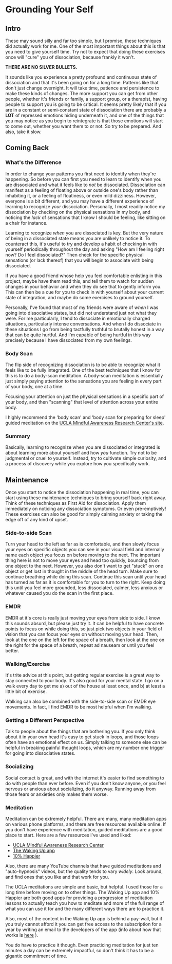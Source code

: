 # Grounding Your Self


## Intro

These may sound silly and far too simple, but I promise, these
techniques did actually work for me.  One of the most important things
about this is that you need to give yourself time. Try not to expect
that doing these exercises once will "cure" you of dissociation,
because frankly it won't.


__THERE ARE NO SILVER BULLETS.__

It sounds like you experience a pretty profound and continuous state
of dissociation and that it's been going on for a long time.  Patterns
like that don't just change overnight. It will take time, patience and
persistence to make these kinds of changes. The more support you can
get from other people, whether it's friends or family, a support
group, or a therapist, having people to support you is going to be
critical. It seems pretty likely that if you are in a constant or
semi-constant state of dissociation there are probably a __LOT__ of
repressed emotions hiding underneath it, and one of the things that
you may notice as you begin to reintegrate is that those emotions will
start to come out, whether you want them to or not. So try to be
prepared. And also, take it slow.


## Coming Back

### What's the Difference

In order to change your patterns you first need to identify when
they're happening. So before you can first you need to learn to
identify when you are dissociated and what it feels like to _not_ be
dissociated.  Dissociation can manifest as a feeling of floating above
or outside one's body rather than inhabiting it, or a feeling of
floatiness, or even mild dizziness. However, everyone is a bit
different, and you may have a different experience of learning to
recognize _your_ dissociation. Personally, I most readily notice my
dissociation by checking on the physical sensations in my body, and
noticing the _lack_ of sensations that I know I should be feeling,
like sitting on a chair for instance.

Learning to recognize _when_ you are dissociated is key. But the very
nature of being in a dissociated state means you are unlikely to
notice it.  To counteract this, it's useful to try and develop a habit
of checking in with yourself periodically throughout the day and
asking "How am I feeling right now? Do I feel dissociated?" Then check
for the specific physical sensations (or lack thereof) that you will
begin to associate with being dissociated.

If you have a good friend whose help you feel comfortable enlisting in
this project, maybe have them read this, and tell them to watch for
sudden changes in your behavior and when they do see that to gently
inform you. This can then be a cue for you to check in with yourself
about your current state of integration, and maybe do some exercises
to ground yourself.

Personally, I've found that most of my friends were aware of _when_ I
was going into dissociative states, but did not understand just not
what they were. For me particularly, I tend to dissociate in
emotionally charged situations, particularly intense conversations.
And when I do dissociate in these situations I go from being tactfully
truthful to brutally honest in a way that can be quite hurtful.  And
I'm capable of being hurtful in this way precisely because I have
dissociated from my own feelings.


### Body Scan

The flip side of recognizing dissociation is to be able to recognize
what it feels like to be fully integrated. One of the best techniques
that I know for this is to do a body-scan meditation.  A body-scan
meditation is essentially just simply paying attention to the
sensations you are feeling in every part of your body, one at a time.

Focusing your attention on just the physical sensations in a specific
part of your body, and then "scanning" that level of attention across
your entire body.

I highly recommend the 'body scan' and 'body scan for preparing for
sleep' guided meditation on the [UCLA Mindful Awareness Research
Center's site](https://www.uclahealth.org/marc/mindful-meditations).


### Summary

Basically, learning to recognize when you are dissociated or
integrated is about learning more about yourself and how _you_
function. Try not to be judgmental or cruel to yourself. Instead, try
to cultivate simple curiosity, and a process of discovery while you
explore how you specifically work.


## Maintenance

Once you start to notice the dissociation happening in real time, you
can start using these maintenance techniques to bring yourself back
right away.  Think of these techniques as First Aid for
dissociation. Apply them immediately on noticing any dissociation
symptoms. Or even pre-emptively! These exercises can also be good for
simply calming anxiety or taking the edge off of any kind of upset.


### Side-to-side Scan

Turn your head to the left as far as is comfortable, and then slowly
focus your eyes on specific objects you can see in your visual field
and internally name each object you focus on before moving to the
next. The important thing here is not to move your eyes and head too
quickly, bouncing from one object to the next.  However, you also
don't want to get "stuck" on one object or get lost in thought in the
middle of the head turn. Make sure to continue breathing while doing
this scan. Continue this scan until your head has turned as far as it
is comfortable for you to turn to the right. Keep doing this until you
feel more grounded, less dissociated, calmer, less anxious or whatever
caused you do the scan in the first place.


### EMDR

EMDR at it's core is really just moving your eyes from side to side. I
know this sounds absurd, but please just try it. It can be helpful to
have concrete points to focus on while doing this, so just pick two
objects in your field of vision that you can focus your eyes on
without moving your head. Then, look at the one on the left for the
space of a breath, then look at the one on the right for the space of
a breath, repeat ad nauseam or until you feel better.


### Walking/Exercise

It's trite advice at this point, but getting regular exercise is a
great way to stay connected to your body. It's also good for your
mental state.  I go on a walk every day to get me a) out of the house
at least once, and b) at least a little bit of exercise.

Walking can also be combined with the side-to-side scan or EMDR eye
movements.  In fact, I find EMDR to be most helpful when I'm walking.


### Getting a Different Perspective

Talk to people about the things that are bothering you. If you only
think about it in your own head it's easy to get stuck in loops, and
those loops often have an emotional effect on us.  Simply talking to
someone else can be helpful in breaking painful thought loops, which
are my number one trigger for going into dissociative states.


### Socializing

Social contact is great, and with the internet it's easier to find
something to do with people than ever before. Even if you don't know
anyone, or you feel nervous or anxious about socializing, do it
anyway.  Running away from those fears or anxieties only makes them
worse.


### Meditation

Meditation can be extremely helpful.  There are many, many meditation
apps on various phone platforms, and there are free resources
available online. If you don't have experience with meditation, guided
meditations are a good place to start.  Here are a few resources I've
used and liked:

- [UCLA Mindful Awareness Research Center](https://www.uclahealth.org/marc/mindful-meditations)
- [The Waking Up app](https://wakingup.com/)
- [10% Happier](https://www.tenpercent.com/)

Also, there are many YouTube channels that have guided meditations and
"auto-hypnosis" videos, but the quality tends to vary _widely_. Look
around, and find ones that you like and that work for you.

The UCLA meditations are simple and basic, but helpful. I used those
for a long time before moving on to other things. The Waking Up app
and 10% Happier are both good apps for providing a progression of
meditation lessons to actually teach you how to meditate and more of
the full range of what you can use it for and the many different ways
there are to practice it.

Also, most of the content in the Waking Up
app is behind a pay-wall, but if you truly cannot afford it you can
get free access to the subscription for a year by writing an email to
the developers of the app (info about how that works is
[here](https://help.wakingup.com/article/54-how-much-does-the-waking-up-course-cost)
).

You do have to practice it though.  Even practicing meditation for
just ten minutes a day can be extremely impactful, so don't think it
has to be a gigantic commitment of time.
